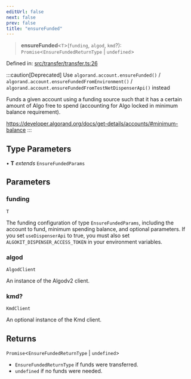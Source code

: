 ```yaml
---
editUrl: false
next: false
prev: false
title: "ensureFunded"
---
```


> **ensureFunded**\<`T`\>(`funding`, `algod`, `kmd`?): `Promise`\<`EnsureFundedReturnType` \| `undefined`\>

Defined in: [src/transfer/transfer.ts:26](https://github.com/algorandfoundation/algokit-utils-ts/blob/45957336d0cbf88c980c0a3343335a5e5e142c93/src/transfer/transfer.ts#L26)

:::caution[Deprecated]
Use `algorand.account.ensureFunded()` / `algorand.account.ensureFundedFromEnvironment()`
/ `algorand.account.ensureFundedFromTestNetDispenserApi()` instead

Funds a given account using a funding source such that it has a certain amount of Algo free to spend (accounting for Algo locked in minimum balance requirement).

https://developer.algorand.org/docs/get-details/accounts/#minimum-balance
:::

## Type Parameters

• **T** *extends* `EnsureFundedParams`

## Parameters

### funding

`T`

The funding configuration of type `EnsureFundedParams`, including the account to fund, minimum spending balance, and optional parameters. If you set `useDispenserApi` to true, you must also set `ALGOKIT_DISPENSER_ACCESS_TOKEN` in your environment variables.

### algod

`AlgodClient`

An instance of the Algodv2 client.

### kmd?

`KmdClient`

An optional instance of the Kmd client.

## Returns

`Promise`\<`EnsureFundedReturnType` \| `undefined`\>

- `EnsureFundedReturnType` if funds were transferred.
- `undefined` if no funds were needed.
